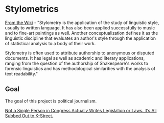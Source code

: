 
# Stylometrics

[From the Wiki](https://en.wikipedia.org/wiki/Stylometry) - "Stylometry is the application of the study of linguistic style, usually to written language. It has also been applied successfully to music and to fine-art paintings as well. Another conceptualization defines it as the linguistic discipline that evaluates an author's style through the application of statistical analysis to a body of their work.

Stylometry is often used to attribute authorship to anonymous or disputed documents. It has legal as well as academic and literary applications, ranging from the question of the authorship of Shakespeare's works to forensic linguistics and has methodological similarities with the analysis of text readability."

## Goal

The goal of this project is political journalism. 

[Not a Single Person in Congress Actually Writes Legislation or Laws. It’s All Subbed Out to K-Street.](https://www.investmentwatchblog.com/not-a-single-person-in-congress-actually-writes-legislation-or-laws-its-all-subbed-out-to-k-street/)


